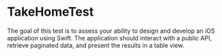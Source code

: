 # TakeHomeTest
The goal of this test is to assess your ability to design and develop an iOS application using Swift. The application should interact with a public API, retrieve paginated data, and present the results in a table view.
